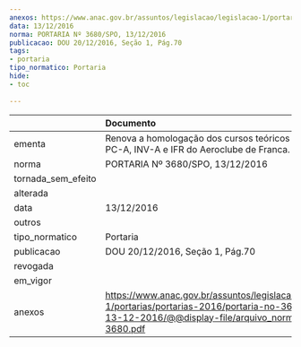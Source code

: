 ```yaml
---
anexos: https://www.anac.gov.br/assuntos/legislacao/legislacao-1/portarias/portarias-2016/portaria-no-3680-spo-13-12-2016/@@display-file/arquivo_norma/PA2016-3680.pdf
data: 13/12/2016
norma: PORTARIA Nº 3680/SPO, 13/12/2016
publicacao: DOU 20/12/2016, Seção 1, Pág.70
tags:
- portaria
tipo_normatico: Portaria
hide: 
- toc 
 
---
```


|                    | Documento                                                                                                                                                      |
|:-------------------|:---------------------------------------------------------------------------------------------------------------------------------------------------------------|
| ementa             | Renova a homologação dos cursos teóricos de PP-A, PC-A, INV-A e IFR do Aeroclube de Franca.                                                                    |
| norma              | PORTARIA Nº 3680/SPO, 13/12/2016                                                                                                                               |
| tornada_sem_efeito |                                                                                                                                                                |
| alterada           |                                                                                                                                                                |
| data               | 13/12/2016                                                                                                                                                     |
| outros             |                                                                                                                                                                |
| tipo_normatico     | Portaria                                                                                                                                                       |
| publicacao         | DOU 20/12/2016, Seção 1, Pág.70                                                                                                                                |
| revogada           |                                                                                                                                                                |
| em_vigor           |                                                                                                                                                                |
| anexos             | https://www.anac.gov.br/assuntos/legislacao/legislacao-1/portarias/portarias-2016/portaria-no-3680-spo-13-12-2016/@@display-file/arquivo_norma/PA2016-3680.pdf |